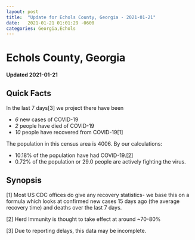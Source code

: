 ```yaml
---
layout: post
title:  "Update for Echols County, Georgia - 2021-01-21"
date:   2021-01-21 01:01:29 -0600
categories: Georgia,Echols
---
```


# Echols County, Georgia
#### Updated 2021-01-21

## Quick Facts

In the last 7 days[3] we project there have been
- *6* new cases of COVID-19
- *2* people have died of COVID-19
- *10* people have recovered from COVID-19[1]

The population in this census area is 4006. By our calculations:
- 10.18% of the population have had COVID-19.[2]
- 0.72% of the population or 29.0 people are actively fighting the virus.

## Synopsis




[1] Most US CDC offices do give any recovery statistics- we base this on a formula which looks at confirmed new cases
15 days ago (the average recovery time) and deaths over the last 7 days.

[2] Herd Immunity is thought to take effect at around ~70-80%

[3] Due to reporting delays, this data may be incomplete.
 
    